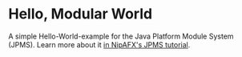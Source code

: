 # Hello, Modular World

A simple Hello-World-example for the Java Platform Module System (JPMS).
Learn more about it [in NipAFX's JPMS tutorial](https://blog.codefx.org/java/java-module-system-tutorial).
